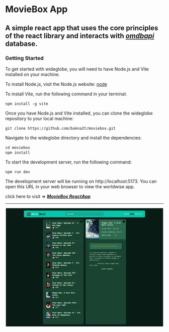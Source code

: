 # MovieBox App

## A simple react app that uses the core principles of the react library and interacts with [_omdbapi_](https://omdbapi.com) database.

### Getting Started

To get started with wideglobe, you will need to have Node.js and Vite installed on your machine.

To install Node.js, visit the Node.js website: [node](https://nodejs.org)

To install Vite, run the following command in your terminal:

```
npm install -g vite
```

Once you have Node.js and Vite installed, you can clone the wideglobe repository to your local machine:

```
git clone https://github.com/bakna2t/moviebox.git
```

Navigate to the wideglobe directory and install the dependencies:

```
cd moviebox
npm install
```

To start the development server, run the following command:

```
npm run dev
```

The development server will be running on http://localhost:5173. You can open this URL in your web browser to view the worldwise app.

click here to visit => [_**MovieBox ReactApp**_](https://moviebox-ok.vercel.app/)

---

<div align="center">
    <p style="width: 500px;">
        <a href="https://moviebox-ok.vercel.app/" target="_blank" >
            <img alt="MovieBox Webapp" src ="./public/mb-readme.png" width="600">
        </a>
    </p>
</div>
